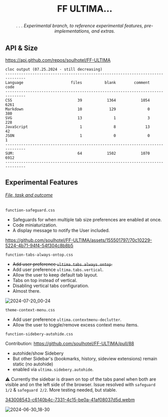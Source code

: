 # <p align="center"> FF ULTIMA... </p>

###### <p align="center">. . . Experimental branch, to reference experimental features, pre-implementations, and extras.</p>

## API & Size

https://api.github.com/repos/soulhotel/FF-ULTIMA
```
cloc output (07.25.2024 - still decreasing)
-------------------------------------------------------------------------------
Language                     files          blank        comment           code
-------------------------------------------------------------------------------
CSS                             39           1364           1054           6261
Markdown                        10            129              0            380
SVG                             13              1              3            228
JavaScript                       1              8             13             42
JSON                             1              0              0              1
-------------------------------------------------------------------------------
SUM:                            64           1502           1070           6912
-------------------------------------------------------------------------------

```

## Experimental Features
###### <ins>File, task and outcome</ins>

```
function-safeguard.css
```

- Safeguards for when multiple tab size preferences are enabled at once.
- Code miniaturization.
- A display message to notify the User included.

https://github.com/soulhotel/FF-ULTIMA/assets/155501797/70c10229-5224-4b71-94f4-54f304c8b8b5

```
function-tabs-always-ontop.css
```

- ~~Add user preference `ultima.tabs.always.ontop`.~~
- Add user preference `ultima.tabs.vertical`.
- Allow the user to keep default tab layout.
- Tabs on top instead of vertical.
- Disabling vertical tabs configuration.
- Almost there.

![2024-07-20_00-24](https://github.com/user-attachments/assets/5eec1e15-0dc7-4880-80cf-98938e521c06)

```
theme-context-menu.css
```

- Add user preference `ultima.contextmenu-declutter`.
- Allow the user to toggle/remove excess context menu items.

```
function-sidebery-autohide.css
```

Contribution: https://github.com/soulhotel/FF-ULTIMA/pull/88
- autohide/show Sidebery
- But other Sidebar's (bookmarks, history, sideview extensions) remain static (no autohide)
- enabled via `ultima.sidebery.autohide`.

⚠️ Currently the sidebar is drawn on top of the tabs panel when both are visible and on the left side of the browser. Issue resolved with `safeguard 1/2` & `safeguard 2/2`. More testing needed, but stable.

[343008543-c6140b4c-7331-4c15-be0a-41af08037d5d.webm](https://github.com/soulhotel/FF-ULTIMA/assets/155501797/b6412401-afe3-469b-8674-0dbd92ce6708)

![2024-06-30_18-30](https://github.com/soulhotel/FF-ULTIMA/assets/155501797/c035adb6-8487-4a17-9982-b9574475bd12)

